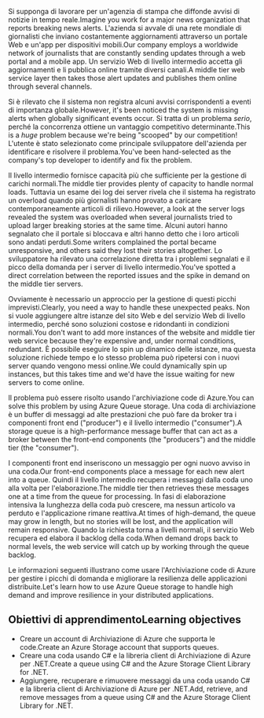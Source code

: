 <span data-ttu-id="82e3c-101">Si supponga di lavorare per un'agenzia di stampa che diffonde avvisi di notizie in tempo reale.</span><span class="sxs-lookup"><span data-stu-id="82e3c-101">Imagine you work for a major news organization that reports breaking news alerts.</span></span> <span data-ttu-id="82e3c-102">L'azienda si avvale di una rete mondiale di giornalisti che inviano costantemente aggiornamenti attraverso un portale Web e un'app per dispositivi mobili.</span><span class="sxs-lookup"><span data-stu-id="82e3c-102">Our company employs a worldwide network of journalists that are constantly sending updates through a web portal and a mobile app.</span></span> <span data-ttu-id="82e3c-103">Un servizio Web di livello intermedio accetta gli aggiornamenti e li pubblica online tramite diversi canali.</span><span class="sxs-lookup"><span data-stu-id="82e3c-103">A middle tier web service layer then takes those alert updates and publishes them online through several channels.</span></span>

<span data-ttu-id="82e3c-104">Si è rilevato che il sistema non registra alcuni avvisi corrispondenti a eventi di importanza globale.</span><span class="sxs-lookup"><span data-stu-id="82e3c-104">However, it's been noticed the system is missing alerts when globally significant events occur.</span></span> <span data-ttu-id="82e3c-105">Si tratta di un problema _serio_, perché la concorrenza ottiene un vantaggio competitivo determinante.</span><span class="sxs-lookup"><span data-stu-id="82e3c-105">This is a _huge_ problem because we're being "scooped" by our competition!</span></span> <span data-ttu-id="82e3c-106">L'utente è stato selezionato come principale sviluppatore dell'azienda per identificare e risolvere il problema.</span><span class="sxs-lookup"><span data-stu-id="82e3c-106">You've been hand-selected as the company's top developer to identify and fix the problem.</span></span>

<span data-ttu-id="82e3c-107">Il livello intermedio fornisce capacità più che sufficiente per la gestione di carichi normali.</span><span class="sxs-lookup"><span data-stu-id="82e3c-107">The middle tier provides plenty of capacity to handle normal loads.</span></span> <span data-ttu-id="82e3c-108">Tuttavia un esame dei log dei server rivela che il sistema ha registrato un overload quando più giornalisti hanno provato a caricare contemporaneamente articoli di rilievo.</span><span class="sxs-lookup"><span data-stu-id="82e3c-108">However, a look at the server logs revealed the system was overloaded when several journalists tried to upload larger breaking stories at the same time.</span></span> <span data-ttu-id="82e3c-109">Alcuni autori hanno segnalato che il portale si bloccava e altri hanno detto che i loro articoli sono andati perduti.</span><span class="sxs-lookup"><span data-stu-id="82e3c-109">Some writers complained the portal became unresponsive, and others said they lost their stories altogether.</span></span> <span data-ttu-id="82e3c-110">Lo sviluppatore ha rilevato una correlazione diretta tra i problemi segnalati e il picco della domanda per i server di livello intermedio.</span><span class="sxs-lookup"><span data-stu-id="82e3c-110">You've spotted a direct correlation between the reported issues and the spike in demand on the middle tier servers.</span></span>

<span data-ttu-id="82e3c-111">Ovviamente è necessario un approccio per la gestione di questi picchi imprevisti.</span><span class="sxs-lookup"><span data-stu-id="82e3c-111">Clearly, you need a way to handle these unexpected peaks.</span></span> <span data-ttu-id="82e3c-112">Non si vuole aggiungere altre istanze del sito Web e del servizio Web di livello intermedio, perché sono soluzioni costose e ridondanti in condizioni normali.</span><span class="sxs-lookup"><span data-stu-id="82e3c-112">You don't want to add more instances of the website and middle tier web service because they're expensive and, under normal conditions, redundant.</span></span> <span data-ttu-id="82e3c-113">È possibile eseguire lo spin up dinamico delle istanze, ma questa soluzione richiede tempo e lo stesso problema può ripetersi con i nuovi server quando vengono messi online.</span><span class="sxs-lookup"><span data-stu-id="82e3c-113">We could dynamically spin up instances, but this takes time and we'd have the issue waiting for new servers to come online.</span></span>

<span data-ttu-id="82e3c-114">Il problema può essere risolto usando l'archiviazione code di Azure.</span><span class="sxs-lookup"><span data-stu-id="82e3c-114">You can solve this problem by using Azure Queue storage.</span></span> <span data-ttu-id="82e3c-115">Una coda di archiviazione è un buffer di messaggi ad alte prestazioni che può fare da broker tra i componenti front end ("producer") e il livello intermedio ("consumer").</span><span class="sxs-lookup"><span data-stu-id="82e3c-115">A storage queue is a high-performance message buffer that can act as a broker between the front-end components (the "producers") and the middle tier (the "consumer").</span></span> 

<span data-ttu-id="82e3c-116">I componenti front end inseriscono un messaggio per ogni nuovo avviso in una coda.</span><span class="sxs-lookup"><span data-stu-id="82e3c-116">Our front-end components place a message for each new alert into a queue.</span></span> <span data-ttu-id="82e3c-117">Quindi il livello intermedio recupera i messaggi dalla coda uno alla volta per l'elaborazione.</span><span class="sxs-lookup"><span data-stu-id="82e3c-117">The middle tier then retrieves these messages one at a time from the queue for processing.</span></span> <span data-ttu-id="82e3c-118">In fasi di elaborazione intensiva la lunghezza della coda può crescere, ma nessun articolo va perduto e l'applicazione rimane reattiva.</span><span class="sxs-lookup"><span data-stu-id="82e3c-118">At times of high-demand, the queue may grow in length, but no stories will be lost, and the application will remain responsive.</span></span> <span data-ttu-id="82e3c-119">Quando la richiesta torna a livelli normali, il servizio Web recupera ed elabora il backlog della coda.</span><span class="sxs-lookup"><span data-stu-id="82e3c-119">When demand drops back to normal levels, the web service will catch up by working through the queue backlog.</span></span>

<span data-ttu-id="82e3c-120">Le informazioni seguenti illustrano come usare l'Archiviazione code di Azure per gestire i picchi di domanda e migliorare la resilienza delle applicazioni distribuite.</span><span class="sxs-lookup"><span data-stu-id="82e3c-120">Let's learn how to use Azure Queue storage to handle high demand and improve resilience in your distributed applications.</span></span>

## <a name="learning-objectives"></a><span data-ttu-id="82e3c-121">Obiettivi di apprendimento</span><span class="sxs-lookup"><span data-stu-id="82e3c-121">Learning objectives</span></span>

- <span data-ttu-id="82e3c-122">Creare un account di Archiviazione di Azure che supporta le code.</span><span class="sxs-lookup"><span data-stu-id="82e3c-122">Create an Azure Storage account that supports queues.</span></span>
- <span data-ttu-id="82e3c-123">Creare una coda usando C# e la libreria client di Archiviazione di Azure per .NET.</span><span class="sxs-lookup"><span data-stu-id="82e3c-123">Create a queue using C# and the Azure Storage Client Library for .NET.</span></span>
- <span data-ttu-id="82e3c-124">Aggiungere, recuperare e rimuovere messaggi da una coda usando C# e la libreria client di Archiviazione di Azure per .NET.</span><span class="sxs-lookup"><span data-stu-id="82e3c-124">Add, retrieve, and remove messages from a queue using C# and the Azure Storage Client Library for .NET.</span></span>